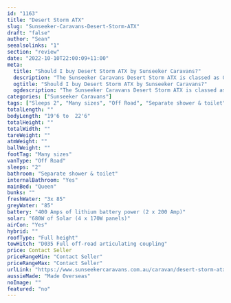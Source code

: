 ```yaml
---
id: "1163"
title: "Desert Storm ATX"
slug: "Sunseeker-Caravans-Desert-Storm-ATX"
draft: "false"
author: "Sean"
seealsolinks: "1"
section: "review"
date: "2022-10-10T22:00:09+11:00"
meta:
  title: "Should I buy Desert Storm ATX by Sunseeker Caravans?"
  description: "The Sunseeker Caravans Desert Storm ATX is classed as Off Road, and sleeps 2 people. It is Made Overseas and comes in at Many sizes. It generally has Separate shower & toilet."
  ogtitle: "Should I buy Desert Storm ATX by Sunseeker Caravans?"
  ogdescription: "The Sunseeker Caravans Desert Storm ATX is classed as Off Road, and sleeps 2 people. It is Made Overseas and comes in at Many sizes. It generally has Separate shower & toilet."
categories: ["Sunseeker Caravans"]
tags: ["Sleeps 2", "Many sizes", "Off Road", "Separate shower & toilet", "Full height", "Price Unknown", "Made Overseas"]
totalLength: ""
bodyLength: "19'6 to  22'6"
totalHeight: ""
totalWidth: ""
tareWeight: ""
atmWeight: ""
ballWeight: ""
footTag: "Many sizes"
vanType: "Off Road"
sleeps: "2"
bathroom: "Separate shower & toilet"
internalBathroom: "Yes"
mainBed: "Queen"
bunks: ""
freshWater: "3x 85"
greyWater: "85"
battery: "400 Amps of lithium battery power (2 x 200 Amp)"
solar: "680W of Solar (4 x 170W panels)"
airCon: "Yes"
hybrid: ""
roofType: "Full height"
towHitch: "D035 Full off-road articulating coupling"
price: Contact Seller
priceRangeMin: "Contact Seller"
priceRangeMax: "Contact Seller"
urlLink: "https://www.sunseekercaravans.com.au/caravan/desert-storm-atx/"
aussieMade: "Made Overseas"
noImage: ""
featured: "no"
---
```

